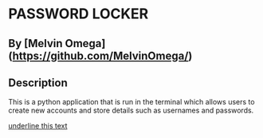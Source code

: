 # PASSWORD LOCKER

## By [Melvin Omega] (https://github.com/MelvinOmega/)

## Description
This is a python application that is run in the terminal which allows users to create new accounts and store details such as usernames and passwords.

<span style="text-decoration:underline">underline this text</span> 